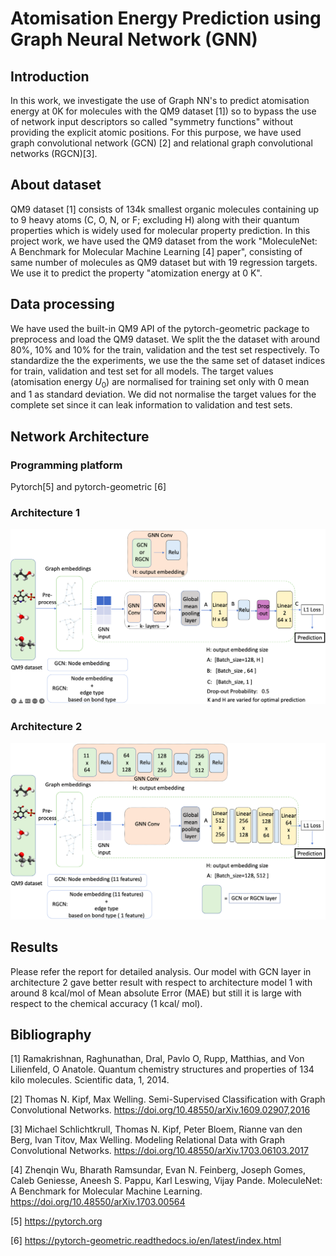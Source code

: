 # Atomisation Energy Prediction using Graph Neural Network (GNN)

## Introduction
In this work, we investigate the use of Graph NN's to predict atomisation energy at 0K for molecules with the QM9 dataset [1]) so to bypass the use of network input descriptors so called "symmetry functions" without providing the explicit atomic positions. For this purpose, we have used graph convolutional network (GCN) [2] and relational graph convolutional networks (RGCN)[3].

## About dataset 
QM9 dataset [1] consists of 134k smallest organic molecules containing up to 9 heavy atoms (C, O, N, or F; excluding H) along with their quantum properties which is widely used for molecular property prediction. In this project work, we have used the QM9 dataset from the work "MoleculeNet: A Benchmark for Molecular Machine Learning [4] paper", consisting of same number of molecules as QM9 dataset but with 19 regression targets. We use it to predict
the property "atomization energy at 0 K".

## Data processing  
We have used the built-in QM9 API of the pytorch-geometric package to preprocess and load the QM9 dataset. We split the the dataset  with around 80\%, 10\% and 10\% for the train, validation and the test set respectively. To standardize the the experiments, we use the the same set of dataset indices for train, validation and test set for all models. The target values (atomisation energy $U_{0}$) are normalised for training set only with 0 mean and 1 as standard deviation. We did not normalise the target values for the complete set since it can leak information to validation and test sets.

## Network Architecture
### Programming platform  
Pytorch[5] and pytorch-geometric [6]

### Architecture 1 
![Architecture 1](images/NN_arch1.png)

### Architecture 2 
![Architecture 1](images/NN_arch2.png)

## Results
Please refer the report for detailed analysis. Our model with GCN layer in architecture 2 gave better result with respect to architecture model 1 with around 8 kcal/mol of Mean absolute Error (MAE) but still it is large with respect to the chemical accuracy (1 kcal/ mol). 

## Bibliography
[1] Ramakrishnan, Raghunathan, Dral, Pavlo O, Rupp, Matthias, and Von Lilienfeld, O Anatole. Quantum chemistry structures and properties of 134 kilo
molecules. Scientific data, 1, 2014.
 
[2] Thomas N. Kipf, Max Welling. Semi-Supervised Classification with Graph Convolutional Networks. 
https://doi.org/10.48550/arXiv.1609.02907,2016

[3] Michael Schlichtkrull, Thomas N. Kipf, Peter Bloem, Rianne van den Berg, Ivan Titov, Max Welling.
Modeling Relational Data with Graph Convolutional Networks. 
https://doi.org/10.48550/arXiv.1703.06103.2017

[4] Zhenqin Wu, Bharath Ramsundar, Evan N. Feinberg, Joseph Gomes, Caleb Geniesse, Aneesh S. Pappu, Karl Leswing, Vijay Pande. MoleculeNet: A Benchmark for Molecular Machine Learning. https://doi.org/10.48550/arXiv.1703.00564

[5] https://pytorch.org

[6] https://pytorch-geometric.readthedocs.io/en/latest/index.html  


